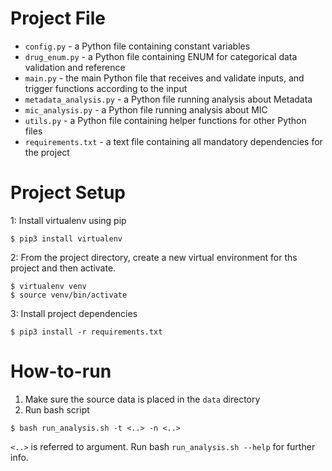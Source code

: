 # Project File
- `config.py` - a Python file containing constant variables
- `drug_enum.py` - a Python file containing ENUM for categorical data validation and reference
- `main.py` - the main Python file that receives and validate inputs, and trigger functions according to the input
- `metadata_analysis.py` - a Python file running analysis about Metadata
- `mic_analysis.py` - a Python file running analysis about MIC
- `utils.py` - a Python file containing helper functions for other Python files 
- `requirements.txt` - a text file containing all mandatory dependencies for the project


# Project Setup
1: Install virtualenv using pip
```
$ pip3 install virtualenv
```
2: From the project directory, create a new virtual environment for ths project and then activate.
```
$ virtualenv venv
$ source venv/bin/activate
```
3: Install project dependencies
```
$ pip3 install -r requirements.txt
```

# How-to-run
1. Make sure the source data is placed in the `data` directory
2. Run bash script
```
$ bash run_analysis.sh -t <..> -n <..>
```
`<..>` is referred to argument. Run bash `run_analysis.sh --help` for further info.
